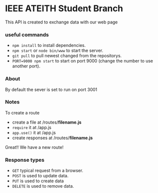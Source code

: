 # IEEE ATEITH Student Branch
This API is created to exchange data with our web page

### useful commands
- `npm install` to install dependencies.
- `npm start` or `node bin/www` to start the server.
- `git pull` to pull newest changed from the repositorys.
- `PORT=9000 npm start` to start on port 9000 (change the number to use another port).

### About
By default the sever is set to run on port 3001


### Notes
To create a route
- create a file at /routes/__filename.js__
- `require` it at /app.js
- `app.use()` it at /app.js
- create responses at /routes/__filename.js__

Great!! We have a new route!


### Response types

- `GET`  typical request from a browser.
- `POST` is used to update data.
- `PUT`  is used to create data
- `DELETE` is used to remove data.
